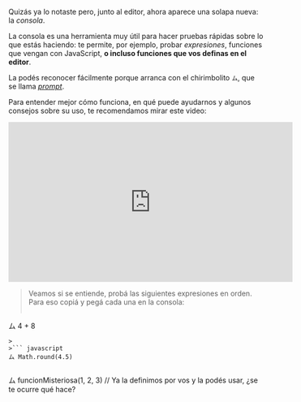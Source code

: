 Quizás ya lo notaste pero, junto al editor, ahora aparece una solapa nueva: la _consola_.

La consola es una herramienta muy útil para hacer pruebas rápidas sobre lo que estás haciendo: te permite, por ejemplo, probar _expresiones_, funciones que vengan con JavaScript, **o incluso funciones que vos definas en el editor**. 

La podés reconocer fácilmente porque arranca con el chirimbolito `ム`, que se llama _[prompt](https://es.wikipedia.org/wiki/Prompt)_.

Para entender mejor cómo funciona, en qué puede ayudarnos y algunos consejos sobre su uso, te recomendamos mirar este video:

<iframe width="560" height="315" src="https://www.youtube.com/embed/X8_vRm695B8?ecver=1" frameborder="0" allow="autoplay; encrypted-media" allowfullscreen></iframe>

> Veamos si se entiende, probá las siguientes expresiones en orden. Para eso copiá y pegá cada una en la consola:
>
>``` javascript
ム 4 + 8
```
>
>``` javascript
ム Math.round(4.5)
``` 
>
>``` javascript
ム funcionMisteriosa(1, 2, 3) // Ya la definimos por vos y la podés usar, ¿se te ocurre qué hace?
```  


